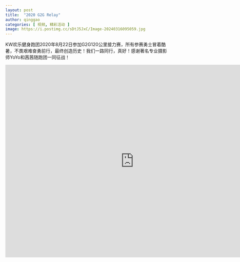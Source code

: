 ```yaml
---
layout: post
title:  "2020 G2G Relay"
author: qinggao
categories: [ 视频, 精彩活动 ]
image: https://i.postimg.cc/sDtJ5JxC/Image-20240316095059.jpg
---
```


KW欢乐健身跑团2020年8月22日参加G2G120公里接力赛，所有参赛勇士冒着酷暑，不畏艰难奋勇前行，最终创造历史！我们一路同行，真好！感谢著名专业摄影师YoYo和茜茜随跑团一同征战！

<iframe width="800" height="600" src="https://www.youtube.com/embed/R9xiV8pmDU4?si=uZyoojOG2sscFs2T" title="YouTube video player" frameborder="0" allow="accelerometer; autoplay; clipboard-write; encrypted-media; gyroscope; picture-in-picture; web-share" allowfullscreen></iframe>
